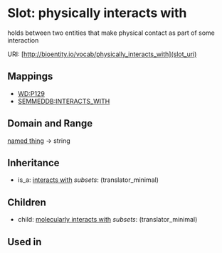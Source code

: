 # Slot: physically interacts with


holds between two entities that make physical contact as part of some interaction

URI: [http://bioentity.io/vocab/physically_interacts_with](slot_uri)
## Mappings

 * [WD:P129](http://purl.obolibrary.org/obo/WD_P129)
 * [SEMMEDDB:INTERACTS_WITH](http://purl.obolibrary.org/obo/SEMMEDDB_INTERACTS_WITH)
## Domain and Range

[named thing](NamedThing.md) -> string
## Inheritance

 *  is_a: [interacts with](interacts_with.md) *subsets*: (translator_minimal)
## Children

 *  child: [molecularly interacts with](molecularly_interacts_with.md) *subsets*: (translator_minimal)
## Used in

